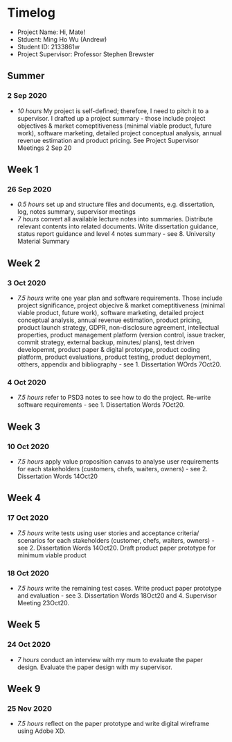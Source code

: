 # Timelog

* Project Name: Hi, Mate!
* Stduent: Ming Ho Wu (Andrew)
* Student ID: 2133861w 
* Project Supervisor: Professor Stephen Brewster


## Summer

### 2 Sep 2020

* *10 hours* My project is self-defined; therefore, I need to pitch it to a supervisor. I drafted up a project summary - those include project objectives & market comeptitiveness (minimal viable product, future work), software marketing, detailed project conceptual analysis, annual revenue estimation and product pricing. See Project Supervisor Meetings 2 Sep 20


## Week 1

### 26 Sep 2020

* *0.5 hours* set up and structure files and documents, e.g. dissertation, log, notes summary, supervisor meetings
* *7 hours* convert all available lecture notes into summaries. Distribute relevant contents into related documents. Write dissertation guidance, status report guidance and level 4 notes summary - see 8. University Material Summary



## Week 2

### 3 Oct 2020

* *7.5 hours* write one year plan and software requirements. Those include project significance, project objecive & market comeptitiveness (minimal viable product, future work), software marketing, detailed project conceptual analysis, annual revenue estimation, product pricing, product launch strategy, GDPR, non-disclosure agreement, intellectual properties, product management platform (version control, issue tracker, commit strategy, external backup, minutes/ plans), test driven developemnt, product paper & digital prototype, product coding platform, product evaluations, product testing, product deployment, otthers, appendix and bibliography - see 1. Dissertation WOrds 7Oct20.

### 4 Oct 2020

* *7.5 hours* refer to PSD3 notes to see how to do the project. Re-write software requirements - see 1. Dissertation Words 7Oct20.

## Week 3

### 10 Oct 2020

* *7.5 hours* apply value proposition canvas to analyse user requirements for each stakeholders (customers, chefs, waiters, owners) - see 2. Dissertation Words 14Oct20


## Week 4

### 17 Oct 2020

* *7.5 hours* write tests using user stories and acceptance criteria/ scenarios for each stakeholders (customer, chefs, waiters, owners) - see 2. Dissertation Words 14Oct20. Draft product paper prototype for minimum viable product

### 18 Oct 2020

* *7.5 hours* write the remaining test cases. Write product paper prototype and evaluation - see 3. Dissertation Words 18Oct20 and 4. Supervisor Meeting 23Oct20.

## Week 5

### 24 Oct 2020

* *7 hours* conduct an interview with my mum to evaluate the paper design. Evaluate the paper design with my supervisor. 

## Week 9

### 25 Nov 2020

*  *7.5 hours* reflect on the paper prototype and write digital wireframe using Adobe XD.

